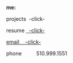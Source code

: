 **me:**

projects
 &nbsp;-click-

resume
<a href="test.docx" download> &nbsp;  -click-
 
email
<a href="mailto:bharat_nair@hotmail.com">&nbsp;&nbsp;&nbsp;-click-</a><br>


phone
 &nbsp; &nbsp; &nbsp; &nbsp; &nbsp;510.999.1551


